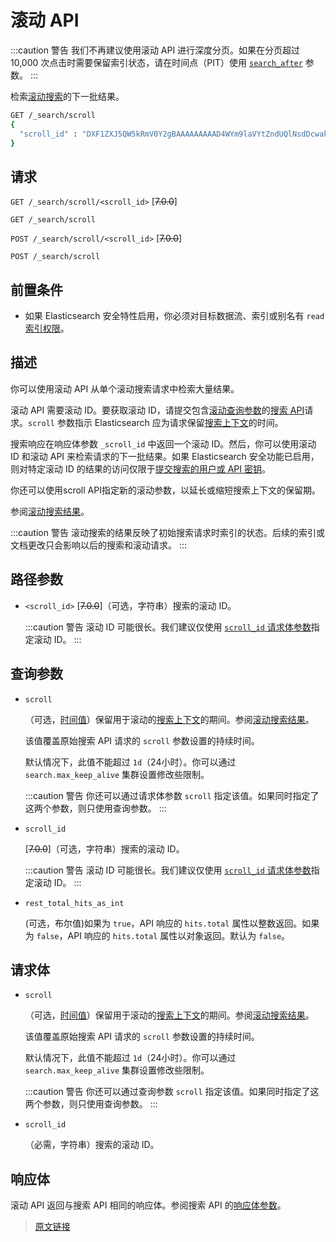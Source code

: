 # 滚动 API

:::caution 警告
我们不再建议使用滚动 API 进行深度分页。如果在分页超过 10,000 次点击时需要保留索引状态，请在时间点（PIT）使用 [`search_after`](/search_your_data/paginate_search_results#搜寻) 参数。
:::

检索[滚动搜索](/search_your_data/paginate_search_results#滚动搜索结果)的下一批结果。

```bash
GET /_search/scroll
{
  "scroll_id" : "DXF1ZXJ5QW5kRmV0Y2gBAAAAAAAAAD4WYm9laVYtZndUQlNsdDcwakFMNjU1QQ=="
}
```

## 请求

`GET /_search/scroll/<scroll_id>` [~~7.0.0~~]

`GET /_search/scroll`

`POST /_search/scroll/<scroll_id>` [~~7.0.0~~]

`POST /_search/scroll`

## 前置条件

- 如果 Elasticsearch 安全特性启用，你必须对目标数据流、索引或别名有 `read` [索引权限](/secure_the_elastic_statck/user_authorization/security_privileges#索引权限)。

## 描述

你可以使用滚动 API 从单个滚动搜索请求中检索大量结果。

滚动 API 需要滚动 ID。要获取滚动 ID，请提交包含[滚动查询参数](/rest_apis/search_apis/search)的[搜索 API](/rest_apis/search_apis/search)请求。`scroll` 参数指示 Elasticsearch 应为请求保留[搜索上下文](/search_your_data/paginate_search_results#保持搜索上下文存活)的时间。

搜索响应在响应体参数 `_scroll_id` 中返回一个滚动 ID。然后，你可以使用滚动 ID 和滚动 API 来检索请求的下一批结果。如果 Elasticsearch 安全功能已启用，则对特定滚动 ID 的结果的访问仅限于[提交搜索的用户或 API 密钥](/secure_the_elastic_stack/limitations#用户和-API-密钥的资源共享检查)。

你还可以使用scroll API指定新的滚动参数，以延长或缩短搜索上下文的保留期。

参阅[滚动搜索结果](/search_your_data/paginate_search_results#滚动搜索结果)。

:::caution 警告
滚动搜索的结果反映了初始搜索请求时索引的状态。后续的索引或文档更改只会影响以后的搜索和滚动请求。
:::

## 路径参数

- `<scroll_id>`
  [~~7.0.0~~]（可选，字符串）搜索的滚动 ID。

  :::caution 警告
  滚动 ID 可能很长。我们建议仅使用 [`scroll_id` 请求体参数](/rest_apis/search_apis/scroll)指定滚动 ID。
  :::

## 查询参数

- `scroll`
  
  （可选，[时间值](/rest_apis/api_convention/common_options#时间单位)）保留用于滚动的[搜索上下文](/search_your_data/paginate_search_results#保持搜索上下文存活)的期间。参阅[滚动搜索结果](/search_your_data/paginate_search_results#滚动搜索结果)。

  该值覆盖原始搜索 API 请求的 `scroll` 参数设置的持续时间。

  默认情况下，此值不能超过 `1d`（24小时）。你可以通过 `search.max_keep_alive` 集群设置修改些限制。

  :::caution 警告
  你还可以通过请求体参数 `scroll` 指定该值。如果同时指定了这两个参数，则只使用查询参数。
  :::

- `scroll_id`
  
  [~~7.0.0~~]（可选，字符串）搜索的滚动 ID。

  :::caution 警告
  滚动 ID 可能很长。我们建议仅使用 [`scroll_id` 请求体参数](/rest_apis/search_apis/scroll)指定滚动 ID。
  :::

- `rest_total_hits_as_int`

  (可选，布尔值)如果为 `true`，API 响应的 `hits.total` 属性以整数返回。如果为 `false`，API 响应的 `hits.total` 属性以对象返回。默认为 `false`。

## 请求体

- `scroll`

  （可选，[时间值](/rest_apis/api_convention/common_options#时间单位)）保留用于滚动的[搜索上下文](/search_your_data/paginate_search_results#保持搜索上下文存活)的期间。参阅[滚动搜索结果](/search_your_data/paginate_search_results#滚动搜索结果)。

  该值覆盖原始搜索 API 请求的 `scroll` 参数设置的持续时间。

  默认情况下，此值不能超过 `1d`（24小时）。你可以通过 `search.max_keep_alive` 集群设置修改些限制。

  :::caution 警告
  你还可以通过查询参数 `scroll` 指定该值。如果同时指定了这两个参数，则只使用查询参数。
  :::
  
- `scroll_id`

  （必需，字符串）搜索的滚动 ID。

## 响应体

滚动 API 返回与搜索 API 相同的响应体。参阅搜索 API 的[响应体参数](/rest_apis/search_apis/search#响应体)。

> [原文链接](https://www.elastic.co/guide/en/elasticsearch/reference/current/scroll-api.html)
